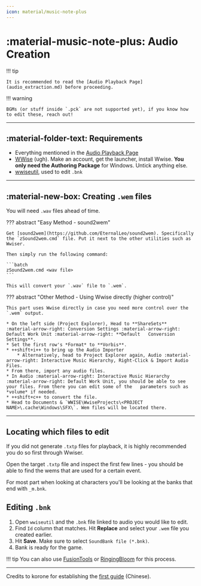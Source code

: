 ```yaml
---
icon: material/music-note-plus
---
```


# :material-music-note-plus: Audio Creation

!!! tip

    It is recommended to read the [Audio Playback Page](audio_extraction.md) before proceeding.

!!! warning

    BGMs (or stuff inside `.pck` are not supported yet), if you know how to edit these, reach out!


---

## :material-folder-text: Requirements

* Everything mentioned in the [Audio Playback Page](audio_extraction.md)
* [WWise](https://www.audiokinetic.com/en/download/) (ugh). Make an account, get the launcher, install Wwise. **You only need the Authoring Package** for Windows. Untick anything else.
* [wwiseutil](https://github.com/hpxro7/wwiseutil/releases), used to edit `.bnk`

---

## :material-new-box: Creating `.wem` files

You will need `.wav` files ahead of time.

??? abstract "Easy Method - sound2wem"

    Get [sound2wem](https://github.com/EternalLeo/sound2wem). Specifically the `zSound2wem.cmd` file. Put it next to the other utilities such as Wwiser.

    Then simply run the following command:

    ```batch
    zSound2wem.cmd <wav file>
    ```

    This will convert your `.wav` file to `.wem`.

??? abstract "Other Method - Using Wwise directly (higher control)"

    This part uses Wwise directly in case you need more control over the `.wem` output.

    * On the left side (Project Explorer), Head to **ShareSets** :material-arrow-right: Conversion Settings :material-arrow-right: Default Work Unit :material-arrow-right: **Default   Conversion Settings**.
    * Set the first row's *Format* to **Vorbis**.
    * ++shift+i++ to bring up the Audio Importer
        * Alternatively, head to Project Explorer again, Audio :material-arrow-right: Interactive Music Hierarchy, Right-Click & Import Audio Files.
    * From there, import any audio files.
    * In Audio :material-arrow-right: Interactive Music Hierarchy :material-arrow-right: Default Work Unit, you should be able to see your files. From there you can edit some of the   parameters such as *volume* if needed.
    * ++shift+c++ to convert the file.
    * Head to Documents & `WWISE\WwiseProjects\<PROJECT NAME>\.cache\Windows\SFX\`. Wem files will be located there.

---

## Locating which files to edit

If you did not generate `.txtp` files for playback, it is highly recommended you do so first through Wwiser.

Open the target `.txtp` file and inspect the first few lines - you should be able to find the wems that are used for a certain event.

For most part when looking at characters you'll be looking at the banks that end with `_m.bnk`.

## Editing `.bnk`

1. Open `wwiseutil` and the `.bnk` file linked to audio you would like to edit.
2. Find `Id` column that matches. Hit **Replace** and select your `.wem` file you created earlier.
3. Hit **Save**. Make sure to select `SoundBank file (*.bnk)`.
4. Bank is ready for the game.

!!! tip
    You can also use [FusionTools](https://www.nexusmods.com/mafiadefinitiveedition/mods/98) or [RingingBloom](https://github.com/Silvris/RingingBloom) for this process.

---

Credits to korone for establishing the [first guide](https://www.bilibili.com/read/cv33210537) (Chinese).